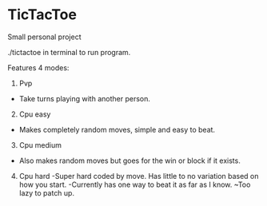 # TicTacToe
Small personal project

./tictactoe in terminal to run program.

Features 4 modes:

1. Pvp
  - Take turns playing with another person.
  
2. Cpu easy
  - Makes completely random moves, simple and easy to beat.

3. Cpu medium
  - Also makes random moves but goes for the win or block if it exists.
  
4. Cpu hard
  -Super hard coded by move. Has little to no variation based on how you start.
  -Currently has one way to beat it as far as I know. ~Too lazy to patch up.
